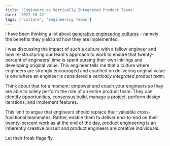 ```yaml
---
title: 'Engineers as Vertically Integrated Product Teams'
date: '2021-10-22'
tags: ['Culture', 'Engineering Teams']
---
```


I have been thinking a lot about [generative engineering cultures](https://changelog.com/posts/how-to-build-a-generative-engineering-culture) - namely the benefits they yield and how they are implemented.

I was discussing the impact of such a culture with a fellow engineer and how re-structuring our team's approach to work to ensure that twenty-percent of engineers' time is spent pursing their own inklings and developing original value. This engineer tells me that a culture where engineers are strongly encouraged and coached on delivering original value is one where an engineer is considered a _vertically integrated product team_.

Think about that for a moment: empower and coach your engineers so they are able to solely perform the role of an entire product team. They can identify opportunities, consensus build, manage a project, perform design iterations, and implement features.

This isn't to argue that engineers should replace their valuable cross-functional teammates. Rather, enable them to deliver end-to-end on their twenty-percent work as at the end of the day, product engineering is an inherently creative pursuit and product engineers are creative individuals.

Let their freak flags fly.
